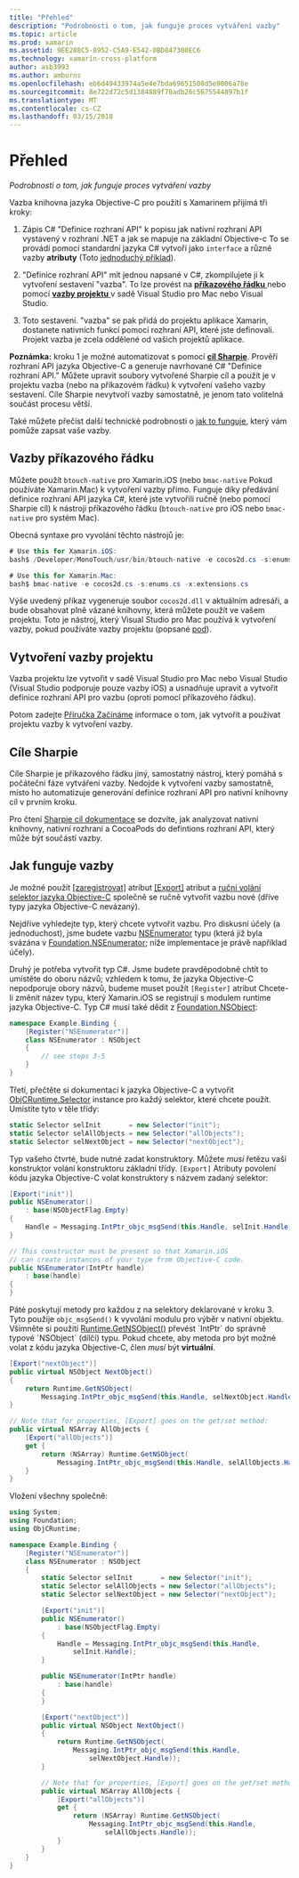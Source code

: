 ```yaml
---
title: "Přehled"
description: "Podrobnosti o tom, jak funguje proces vytváření vazby"
ms.topic: article
ms.prod: xamarin
ms.assetid: 9EE288C5-8952-C5A9-E542-0BD847300EC6
ms.technology: xamarin-cross-platform
author: asb3993
ms.author: amburns
ms.openlocfilehash: eb6d49433974a5e4e7bda69651508d5e9006a78e
ms.sourcegitcommit: 8e722d72c5d1384889f70adb26c5675544897b1f
ms.translationtype: MT
ms.contentlocale: cs-CZ
ms.lasthandoff: 03/15/2018
---
```

# <a name="overview"></a>Přehled

_Podrobnosti o tom, jak funguje proces vytváření vazby_

Vazba knihovna jazyka Objective-C pro použití s Xamarinem přijímá tři kroky:

1. Zápis C# "Definice rozhraní API" k popisu jak nativní rozhraní API vystavený v rozhraní .NET a jak se mapuje na základní Objective-c To se provádí pomocí standardní jazyka C# vytvoří jako `interface` a různé vazby **atributy** (Toto [jednoduchý příklad](~/cross-platform/macios/binding/objective-c-libraries.md#Binding_an_API)).

2. "Definice rozhraní API" mít jednou napsané v C#, zkompilujete ji k vytvoření sestavení "vazba". To lze provést na [ **příkazového řádku** ](#commandline) nebo pomocí [ **vazby projektu** ](#bindingproject) v sadě Visual Studio pro Mac nebo Visual Studio.

3. Toto sestavení. "vazba" se pak přidá do projektu aplikace Xamarin, dostanete nativních funkcí pomocí rozhraní API, které jste definovali.
  Projekt vazba je zcela oddělené od vašich projektů aplikace.

**Poznámka:** kroku 1 je možné automatizovat s pomocí [ **cíl Sharpie**](#objectivesharpie). Prověří rozhraní API jazyka Objective-C a generuje navrhované C# "Definice rozhraní API." Můžete upravit soubory vytvořené Sharpie cíl a použít je v projektu vazba (nebo na příkazovém řádku) k vytvoření vašeho vazby sestavení. Cíle Sharpie nevytvoří vazby samostatně, je jenom tato volitelná součást procesu větší.

Také můžete přečíst další technické podrobnosti o [jak to funguje](#howitworks), který vám pomůže zapsat vaše vazby.

<a name="Command_Line_Bindings" /><a name="commandline" />

## <a name="command-line-bindings"></a>Vazby příkazového řádku

Můžete použít `btouch-native` pro Xamarin.iOS (nebo `bmac-native` Pokud používáte Xamarin.Mac) k vytvoření vazby přímo. Funguje díky předávání definice rozhraní API jazyka C#, které jste vytvořili ručně (nebo pomocí Sharpie cíl) k nástroji příkazového řádku (`btouch-native` pro iOS nebo `bmac-native` pro systém Mac).


Obecná syntaxe pro vyvolání těchto nástrojů je:

```csharp
# Use this for Xamarin.iOS:
bash$ /Developer/MonoTouch/usr/bin/btouch-native -e cocos2d.cs -s:enums.cs -x:extensions.cs
```

```csharp
# Use this for Xamarin.Mac:
bash$ bmac-native -e cocos2d.cs -s:enums.cs -x:extensions.cs
```

Výše uvedený příkaz vygeneruje soubor `cocos2d.dll` v aktuálním adresáři, a bude obsahovat plně vázané knihovny, která můžete použít ve vašem projektu. Toto je nástroj, který Visual Studio pro Mac používá k vytvoření vazby, pokud používáte vazby projektu (popsané [pod](#bindingproject)).


<a name="bindingproject" />

## <a name="binding-project"></a>Vytvoření vazby projektu

Vazba projektu lze vytvořit v sadě Visual Studio pro Mac nebo Visual Studio (Visual Studio podporuje pouze vazby iOS) a usnadňuje upravit a vytvořit definice rozhraní API pro vazbu (oproti pomocí příkazového řádku).

Potom zadejte [Příručka Začínáme](~/cross-platform/macios/binding/objective-c-libraries.md#Getting_Started) informace o tom, jak vytvořit a používat projektu vazby k vytvoření vazby.

<a name="objectivesharpie" />

## <a name="objective-sharpie"></a>Cíle Sharpie

Cíle Sharpie je příkazového řádku jiný, samostatný nástroj, který pomáhá s počáteční fáze vytváření vazby. Nedojde k vytvoření vazby samostatně, místo ho automatizuje generování definice rozhraní API pro nativní knihovny cíl v prvním kroku.

Pro čtení [Sharpie cíl dokumentace](~/cross-platform/macios/binding/objective-sharpie/index.md) se dozvíte, jak analyzovat nativní knihovny, nativní rozhraní a CocoaPods do defintions rozhraní API, který může být součástí vazby.

<a name="howitworks" />

## <a name="how-binding-works"></a>Jak funguje vazby

Je možné použít [[zaregistrovat]](https://developer.xamarin.com/api/type/Foundation.RegisterAttribute/) atribut [[Export]](https://developer.xamarin.com/api/type/Foundation.ExportAttribute/) atribut a [ruční volání selektor jazyka Objective-C](~/ios/internals/objective-c-selectors.md) společně se ručně vytvořit vazbu nové (dříve typy jazyka Objective-C nevázaný).

Nejdříve vyhledejte typ, který chcete vytvořit vazbu. Pro diskusní účely (a jednoduchost), jsme budete vazbu [NSEnumerator](http://developer.apple.com/iphone/library/documentation/Cocoa/Reference/Foundation/Classes/NSEnumerator_Class/Reference/Reference.html) typu (která již byla svázána v [Foundation.NSEnumerator](https://developer.xamarin.com/api/type/Foundation.NSEnumerator/); níže implementace je právě například účely).

Druhý je potřeba vytvořit typ C#. Jsme budete pravděpodobně chtít to umístěte do oboru názvů; vzhledem k tomu, že jazyka Objective-C nepodporuje obory názvů, budeme muset použít `[Register]` atribut Chcete-li změnit název typu, který Xamarin.iOS se registrují s modulem runtime jazyka Objective-C. Typ C# musí také dědit z [Foundation.NSObject](https://developer.xamarin.com/api/type/Foundation.NSObject/):

```csharp
namespace Example.Binding {
    [Register("NSEnumerator")]
    class NSEnumerator : NSObject
    {
        // see steps 3-5
    }
}
```

Třetí, přečtěte si dokumentaci k jazyka Objective-C a vytvořit [ObjCRuntime.Selector](https://developer.xamarin.com/api/type/ObjCRuntime.Selector/) instance pro každý selektor, které chcete použít. Umístíte tyto v těle třídy:

```csharp
static Selector selInit       = new Selector("init");
static Selector selAllObjects = new Selector("allObjects");
static Selector selNextObject = new Selector("nextObject");
```

Typ vašeho čtvrté, bude nutné zadat konstruktory. Můžete *musí* řetězu vaší konstruktor volání konstruktoru základní třídy. `[Export]` Atributy povolení kódu jazyka Objective-C volat konstruktory s názvem zadaný selektor:

```csharp
[Export("init")]
public NSEnumerator()
    : base(NSObjectFlag.Empty)
{
    Handle = Messaging.IntPtr_objc_msgSend(this.Handle, selInit.Handle);
}
```

```csharp
// This constructor must be present so that Xamarin.iOS
// can create instances of your type from Objective-C code.
public NSEnumerator(IntPtr handle)
    : base(handle)
{
}
```

Páté poskytují metody pro každou z na selektory deklarované v kroku 3. Tyto použije `objc_msgSend()` k vyvolání modulu pro výběr v nativní objektu. Všimněte si použití [Runtime.GetNSObject()](https://developer.xamarin.com/api/member/ObjCRuntime.Runtime.GetNSObject/(System.IntPtr)) převést `IntPtr` do správně typové `NSObject` (dílčí) typu. Pokud chcete, aby metoda pro být možné volat z kódu jazyka Objective-C, člen *musí* být **virtuální**.

```csharp
[Export("nextObject")]
public virtual NSObject NextObject()
{
    return Runtime.GetNSObject(
        Messaging.IntPtr_objc_msgSend(this.Handle, selNextObject.Handle));
}
```

```csharp
// Note that for properties, [Export] goes on the get/set method:
public virtual NSArray AllObjects {
    [Export("allObjects")]
    get {
        return (NSArray) Runtime.GetNSObject(
            Messaging.IntPtr_objc_msgSend(this.Handle, selAllObjects.Handle));
    }
}
```

Vložení všechny společně:

```csharp
using System;
using Foundation;
using ObjCRuntime;

namespace Example.Binding {
    [Register("NSEnumerator")]
    class NSEnumerator : NSObject
    {
        static Selector selInit       = new Selector("init");
        static Selector selAllObjects = new Selector("allObjects");
        static Selector selNextObject = new Selector("nextObject");

        [Export("init")]
        public NSEnumerator()
            : base(NSObjectFlag.Empty)
        {
            Handle = Messaging.IntPtr_objc_msgSend(this.Handle,
                selInit.Handle);
        }

        public NSEnumerator(IntPtr handle)
            : base(handle)
        {
        }

        [Export("nextObject")]
        public virtual NSObject NextObject()
        {
            return Runtime.GetNSObject(
                Messaging.IntPtr_objc_msgSend(this.Handle,
                    selNextObject.Handle));
        }

        // Note that for properties, [Export] goes on the get/set method:
        public virtual NSArray AllObjects {
            [Export("allObjects")]
            get {
                return (NSArray) Runtime.GetNSObject(
                    Messaging.IntPtr_objc_msgSend(this.Handle,
                        selAllObjects.Handle));
            }
        }
    }
}
```

